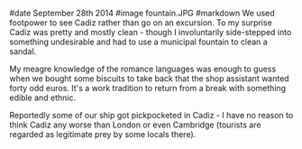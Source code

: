 #date September 28th 2014
#image fountain.JPG
#markdown
We used footpower to see Cadiz rather than go on an excursion.  To my
surprise Cadiz was pretty and mostly clean - though I involuntarily side-stepped into
something undesirable and had to use a municipal fountain to clean a sandal.

My meagre knowledge of the romance languages was enough to guess when
we bought some biscuits to take back that the shop assistant wanted forty odd
euros. It's a work tradition to return from a break with something edible
and ethnic.

Reportedly some of our ship got pickpocketed in Cadiz - I have no reason to
think Cadiz any worse than London or even Cambridge (tourists are regarded as
legitimate prey by some locals there).
